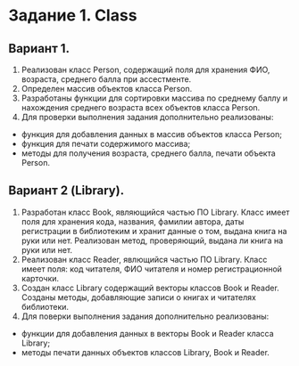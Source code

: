 # Задание 1. Class
## Вариант 1.
1.	Реализован класс Person, содержащий поля для хранения ФИО, возраста, среднего балла при ассестменте. 
2.	Определен массив объектов класса Person.
3.	Разработаны функции для сортировки массива по среднему баллу и нахождения среднего возраста всех объектов класса Person.
4.	Для проверки выполнения задания дополнительно реализованы:
- функция для добавления данных в массив объектов класса Person;
- функция для печати содержимого массива;
- методы для получения возраста, среднего балла, печати объекта Person. 

## Вариант 2 (Library).
1.	Разработан класс Book, являющийся частью ПО Library. Класс имеет поля для хранения кода, названия, фамилии автора, даты регистрации в библиотеким и хранит данные о том, выдана книга на руки или нет. 
Реализован метод, проверяющий, выдана ли книга на руки или нет. 
2.	Реализован класс Reader, явлющийся частью ПО Library. Класс имеет поля: код читателя, ФИО читателя и номер регистрационной карточки.
3.	Создан класс Library содержащий векторы классов Book и Reader. Созданы методы, добавляющие записи о книгах и читателях библиотеки.
4.	Для поверки выполнения задания дополнительно реализованы:
- функции для добавления данных в векторы Book и Reader класса Library;
- методы печати данных объектов классов Library, Book и Reader.
